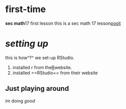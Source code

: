 # first-time
**sec math**17 first lesson
this is a sec math 17 lesson[posit](https://posit.co)

# *setting up*

this is how^?^ we set-up RStudio.

1. installed r from the[R](https://www.r-project.org)website.
2. installed ==RStudio== from their website

## Just playing around 

im doing *good*
